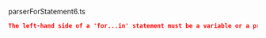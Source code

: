 parserForStatement6.ts
```json
The left-hand side of a 'for...in' statement must be a variable or a property access.
```

